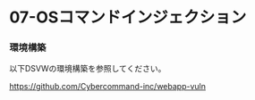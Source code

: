 # 07-OSコマンドインジェクション

### 環境構築
以下DSVWの環境構築を参照してください。

https://github.com/Cybercommand-inc/webapp-vuln

